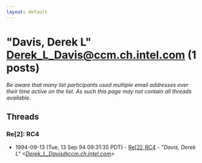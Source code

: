 ```yaml
---
layout: default
---
```


# "Davis, Derek L" <Derek_L_Davis@ccm.ch.intel.com> (1 posts)

_Be aware that many list participants used multiple email addresses over their time active on the list. As such this page may not contain all threads available._

## Threads

### Re[2]: RC4
+ 1994-09-13 (Tue, 13 Sep 94 09:31:35 PDT) - [Re[2]: RC4](/archive/1994/09/a0afa9aa82ab2e337dde50d30dd01f93b7abba1707c4e76f4fe5f82af048619b) - _"Davis, Derek L" \<Derek_L_Davis@ccm.ch.intel.com\>_

